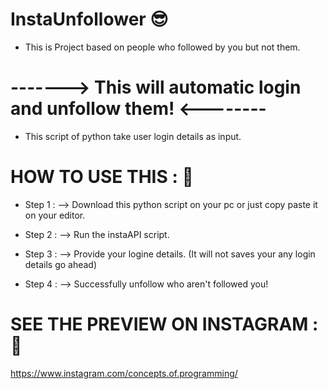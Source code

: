 # InstaUnfollower 😎

- This is Project based on people who followed by you but not them.

# ------->  This will automatic login and unfollow them!  <--------

- This script of python take user login details as input.

# HOW TO USE THIS : 🧐

 - Step 1 :
 --> Download this python script on your pc or just copy paste it on your editor.
 
 - Step 2 :
 --> Run the instaAPI script.
 
 - Step 3 :
 --> Provide your logine details. (It will not saves your any login details go ahead)

 - Step 4 :
--> Successfully unfollow who aren't followed you! 



# SEE THE PREVIEW ON INSTAGRAM : 🤗

https://www.instagram.com/concepts.of.programming/
